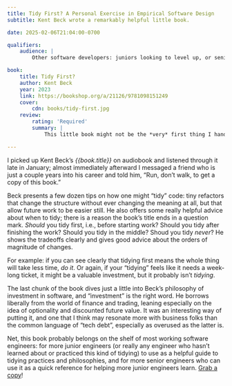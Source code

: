 ```yaml
---
title: Tidy First? A Personal Exercise in Empirical Software Design
subtitle: Kent Beck wrote a remarkably helpful little book.

date: 2025-02-06T21:04:00-0700

qualifiers:
    audience: |
        Other software developers: juniors looking to level up, or seniors looking for great resources to hand to juniors.

book:
    title: Tidy First?
    author: Kent Beck
    year: 2023
    link: https://bookshop.org/a/21126/9781098151249
    cover:
        cdn: books/tidy-first.jpg
    review:
        rating: 'Required'
        summary: |
            This little book might not be the *very* first thing I hand to a junior engineer trying to improve in the craft of software… but it would certainly be among the first few. Practical and thoughtful both.

---
```


I picked up Kent Beck’s <cite>{{book.title}}</cite> on audiobook and listened through it late in January; almost immediately afterward I messaged a friend who is just a couple years into his career and told him, “Run, don’t walk, to get a copy of this book.”

Beck presents a few dozen tips on how one might “tidy” code: tiny refactors that change the structure without ever changing the meaning at all, but that allow future work to be easier still. He also offers some really helpful advice about when to tidy; there is a reason the book’s title ends in a question mark. *Should* you tidy first, i.e., before starting work? Should you tidy after finishing the work? Should you tidy in the middle? Shoud you tidy *never*? He shows the tradeoffs clearly and gives good advice about the orders of magnitude of changes.

For example: if you can see clearly that tidying first means the whole thing will take less time, *do it*. Or again, if your “tidying” feels like it needs a week-long ticket, it might be a valuable investment, but it probably isn’t *tidying*.

The last chunk of the book dives just a little into Beck’s philosophy of investment in software, and “investment” is the right word. He borrows liberally from the world of finance and trading, leaning especially on the idea of optionality and discounted future value. It was an interesting way of putting it, and one that I think may resonate more with business folks than the common language of “tech debt”, especially as overused as the latter is.

Net, this book probably belongs on the shelf of most working software engineers: for more junior engineers (or really any engineer who hasn’t learned about or practiced this kind of tidying) to use as a helpful guide to tidying practices and philosophies, and for more senior engineers who can use it as a quick reference for helping more junior engineers learn. [Grab a copy]({{book.link}})!
